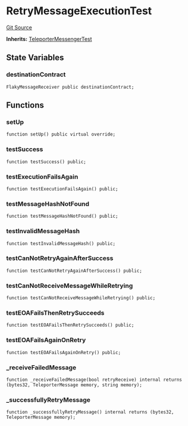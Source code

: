 # RetryMessageExecutionTest
[Git Source](https://github.com/ava-labs/teleporter/blob/dde09fbf56cc395da6bfd76c7f894a3cf5b2cd9e/src/Teleporter/tests/RetryMessageExecutionTests.t.sol)

**Inherits:**
[TeleporterMessengerTest](/src/Teleporter/tests/TeleporterMessengerTest.t.sol/contract.TeleporterMessengerTest.md)


## State Variables
### destinationContract

```solidity
FlakyMessageReceiver public destinationContract;
```


## Functions
### setUp


```solidity
function setUp() public virtual override;
```

### testSuccess


```solidity
function testSuccess() public;
```

### testExecutionFailsAgain


```solidity
function testExecutionFailsAgain() public;
```

### testMessageHashNotFound


```solidity
function testMessageHashNotFound() public;
```

### testInvalidMessageHash


```solidity
function testInvalidMessageHash() public;
```

### testCanNotRetryAgainAfterSuccess


```solidity
function testCanNotRetryAgainAfterSuccess() public;
```

### testCanNotReceiveMessageWhileRetrying


```solidity
function testCanNotReceiveMessageWhileRetrying() public;
```

### testEOAFailsThenRetrySucceeds


```solidity
function testEOAFailsThenRetrySucceeds() public;
```

### testEOAFailsAgainOnRetry


```solidity
function testEOAFailsAgainOnRetry() public;
```

### _receiveFailedMessage


```solidity
function _receiveFailedMessage(bool retryReceive) internal returns (bytes32, TeleporterMessage memory, string memory);
```

### _successfullyRetryMessage


```solidity
function _successfullyRetryMessage() internal returns (bytes32, TeleporterMessage memory);
```


